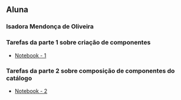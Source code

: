 ## Aluna

### Isadora Mendonça de Oliveira

### Tarefas da parte 1 sobre criação de componentes
* [Notebook - 1](notebook/components-1.ipynb/)

### Tarefas da parte 2 sobre composição de componentes do catálogo
* [Notebook - 2](notebook/components-4-copy.ipynb)
